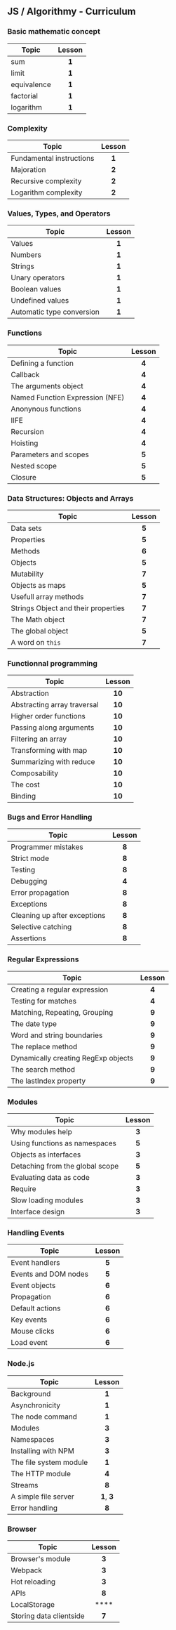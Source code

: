 ## JS / Algorithmy - Curriculum
### Basic mathematic concept
| Topic | Lesson |
|---------|:--------:|
| sum | **1** |
| limit | **1** |
| equivalence | **1** |
| factorial | **1** |
| logarithm | **1** |

### Complexity
| Topic | Lesson |
|---------|:--------:|
| Fundamental instructions | **1** | 
| Majoration | **2** | 
| Recursive complexity | **2** | 
| Logarithm complexity | **2** | 

### Values, Types, and Operators
| Topic | Lesson |
|---------|:--------:|
| Values  | **1** |
| Numbers | **1** |
| Strings | **1** |
| Unary operators | **1** |
| Boolean values | **1** |
| Undefined values | **1** |
| Automatic type conversion | **1** |

### Functions
| Topic | Lesson |
|---------|:--------:|
| Defining a function | **4** |
| Callback | **4** |
| The arguments object | **4** | 
| Named Function Expression (NFE) | **4** |
| Anonynous functions | **4** |
| IIFE | **4** |
| Recursion | **4** |
| Hoisting | **4** |
| Parameters and scopes | **5** |
| Nested scope | **5** |
| Closure | **5** |

### Data Structures: Objects and Arrays
| Topic | Lesson |
|---------|:--------:|
| Data sets | **5** | 
| Properties | **5** | 
| Methods | **6** | 
| Objects | **5** | 
| Mutability | **7** | 
| Objects as maps | **5** | 
| Usefull array methods | **7** | 
| Strings Object and their properties | **7** | 
| The Math object  | **7** |
| The global object | **5** |
| A word on `this` | **7** |

### Functionnal programming
| Topic | Lesson |
|---------|:--------:|
| Abstraction | **10** |
| Abstracting array traversal | **10** |
| Higher order functions | **10** |
| Passing along arguments | **10** |
| Filtering an array | **10** |
| Transforming with map | **10** |
| Summarizing with reduce | **10** |
| Composability | **10** |
| The cost | **10** |
| Binding | **10** |

### Bugs and Error Handling
| Topic | Lesson |
|---------|:--------:|
| Programmer mistakes | **8** |
| Strict mode | **8** |
| Testing | **8** |
| Debugging | **4** |
| Error propagation | **8** |
| Exceptions | **8** |
| Cleaning up after exceptions | **8** |
| Selective catching | **8** |
| Assertions | **8** |

### Regular Expressions
| Topic | Lesson |
|---------|:--------:|
| Creating a regular expression | **4** | 
| Testing for matches | **4** | 
| Matching, Repeating, Grouping  | **9** |
| The date type | **9** |
| Word and string boundaries | **9** |
| The replace method | **9** |
| Dynamically creating RegExp objects | **9** |
| The search method | **9** |
| The lastIndex property | **9** |

### Modules
| Topic | Lesson |
|---------|:--------:|
| Why modules help | **3** |
| Using functions as namespaces | **5** |
| Objects as interfaces | **3** |
| Detaching from the global scope | **5** |
| Evaluating data as code | **3** |
| Require | **3** |
| Slow loading modules | **3** |
| Interface design | **3** |

### Handling Events
| Topic | Lesson |
|---------|:--------:|
| Event handlers | **5** |
| Events and DOM nodes | **5** |
| Event objects | **6** |
| Propagation | **6** |
| Default actions | **6** |
| Key events | **6** |
| Mouse clicks | **6** |
| Load event | **6** |

### Node.js
| Topic | Lesson |
|---------|:--------:|
| Background | **1** |
| Asynchronicity | **1** |
| The node command | **1** |
| Modules | **3** |
| Namespaces | **3** |
| Installing with NPM | **3** |
| The file system module | **1** |
| The HTTP module | **4** |
| Streams | **8** |
| A simple file server | **1**, **3** | 
| Error handling | **8**|

### Browser
| Topic | Lesson |
|---------|:--------:|
| Browser's module | **3** |
| Webpack | **3** | 
| Hot reloading | **3** | 
| APIs | **8** |
| LocalStorage | **** |
| Storing data clientside | **7** |